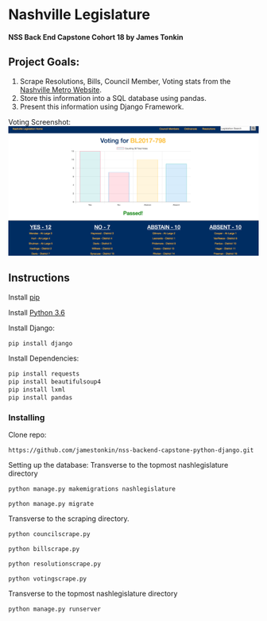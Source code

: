 # Nashville Legislature

#### NSS Back End Capstone Cohort 18 by James Tonkin

## Project Goals:
1. Scrape Resolutions, Bills, Council Member, Voting stats from the [Nashville Metro Website](http://www.nashville.gov/).
2. Store this information into a SQL database using pandas.
3. Present this information using Django Framework.

Voting Screenshot:
![voting screenshot](images/voting_page.png?raw=true)

## Instructions
Install [pip](https://packaging.python.org/installing/)

Install [Python 3.6](https://www.python.org/downloads/)

Install Django:
```
pip install django
```
Install Dependencies:
```
pip install requests
pip install beautifulsoup4
pip install lxml
pip install pandas
```

### Installing
Clone repo:

```
https://github.com/jamestonkin/nss-backend-capstone-python-django.git
```
Setting up the database:
Transverse to the topmost nashlegislature directory
```
python manage.py makemigrations nashlegislature
```
```
python manage.py migrate
```
Transverse to the scraping directory.
```
python councilscrape.py
```
```
python billscrape.py
```
```
python resolutionscrape.py
```
```
python votingscrape.py
```
Transverse to the topmost nashlegislature directory
```
python manage.py runserver
```